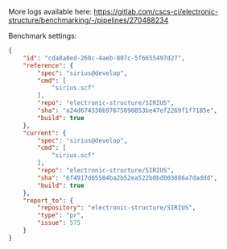 More logs available here: https://gitlab.com/cscs-ci/electronic-structure/benchmarking/-/pipelines/270488234

Benchmark settings:

```json
{
    "id": "cda8a8ed-268c-4aeb-807c-5f6655497d27",
    "reference": {
        "spec": "sirius@develop",
        "cmd": [
            "sirius.scf"
        ],
        "repo": "electronic-structure/SIRIUS",
        "sha": "a24d674330b97675090853be47ef2269f1f7185e",
        "build": true
    },
    "current": {
        "spec": "sirius@develop",
        "cmd": [
            "sirius.scf"
        ],
        "repo": "electronic-structure/SIRIUS",
        "sha": "6f4917d65584ba2b52ea522b0bd003886a7daddd",
        "build": true
    },
    "report_to": {
        "repository": "electronic-structure/SIRIUS",
        "type": "pr",
        "issue": 575
    }
}
```
